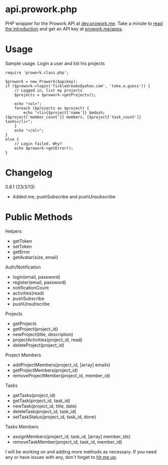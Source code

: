 api.prowork.php
===============

PHP wrapper for the Prowork API at [dev.prowork.me](http://dev.prowork.me/). Take a minute to [read the introduction](http://dev.prowork.me/introduction) and get an API key at [prowork.me/apps](http://prowork.me/apps).

Usage
=====

Sample usage. Login a user and list his projects

	require 'prowork.class.php';
	
	$prowork = new Prowork($apikey);
	if ($prowork->login('fickledreams@yahoo.com', 'take.a.guess')) {
		// Logged in, list my projects
		$projects = $prowork->getProjects();
		
		echo "<ol>";
		foreach ($projects as $project) {
			echo "<li>{$project['name']} &mdash; {$project['member_count']} members, {$project['task_count']} tasks</li>";
		}
		echo "</ol>";
	}
	else {
		// Login failed. Why?
		echo $prowork->getError();
	}
	
Changelog
=========

0.8.1 (23/3/13)
* Added me, pushSubscribe and pushUnsubscribe

Public Methods
==============

Helpers
* getToken
* setToken
* getError
* getAvatar(size, email)

Auth/Notification
* login(email, password)
* register(email, password)
* notificationCount
* activities(read)
* pushSubscribe
* pushUnsubscribe

Projects
* getProjects
* getProject(project_id)
* newProject(title, description)
* projectActivities(project_id, read)
* deleteProject(project_id)

Project Members
* addProjectMembers(project_id, [array] emails)
* getProjectMembers(project_id)
* removeProjectMember(project_id, member_id)

Tasks
* getTasks(project_id)
* getTask(project_id, task_id)
* newTask(project_id, title, date)
* deleteTask(project_id, task_id)
* setTaskStatus(project_id, task_id, done)

Tasks Members
* assignMembers(project_id, task_id, [array] member_ids)
* removeTaskMember(project_id, task_id, member_id)

I will be working on and adding more methods as necessary. If you need any or have issues with any, don't forget to [hit me up](http://twitter.com/kehers).